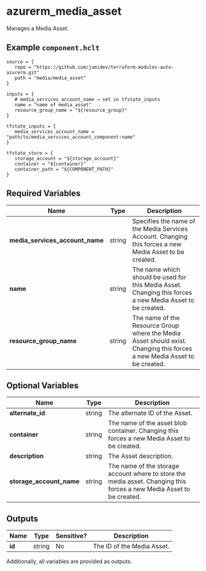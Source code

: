 # azurerm_media_asset

Manages a Media Asset.

## Example `component.hclt`

```hcl
source = {
   repo = "https://github.com/jumidev/terraform-modules-auto-azurerm.git" 
   path = "media/media_asset" 
}

inputs = {
   # media_services_account_name → set in tfstate_inputs
   name = "name of media_asset" 
   resource_group_name = "${resource_group}" 
}

tfstate_inputs = {
   media_services_account_name = "path/to/media_services_account_component:name" 
}

tfstate_store = {
   storage_account = "${storage_account}" 
   container = "${container}" 
   container_path = "${COMPONENT_PATH}" 
}

```

## Required Variables

| Name | Type |  Description |
| ---- | --------- |  ----------- |
| **media_services_account_name** | string |  Specifies the name of the Media Services Account. Changing this forces a new Media Asset to be created. | 
| **name** | string |  The name which should be used for this Media Asset. Changing this forces a new Media Asset to be created. | 
| **resource_group_name** | string |  The name of the Resource Group where the Media Asset should exist. Changing this forces a new Media Asset to be created. | 

## Optional Variables

| Name | Type |  Description |
| ---- | --------- |  ----------- |
| **alternate_id** | string |  The alternate ID of the Asset. | 
| **container** | string |  The name of the asset blob container. Changing this forces a new Media Asset to be created. | 
| **description** | string |  The Asset description. | 
| **storage_account_name** | string |  The name of the storage account where to store the media asset. Changing this forces a new Media Asset to be created. | 



## Outputs

| Name | Type | Sensitive? | Description |
| ---- | ---- | --------- | --------- |
| **id** | string | No  | The ID of the Media Asset. | 

Additionally, all variables are provided as outputs.
